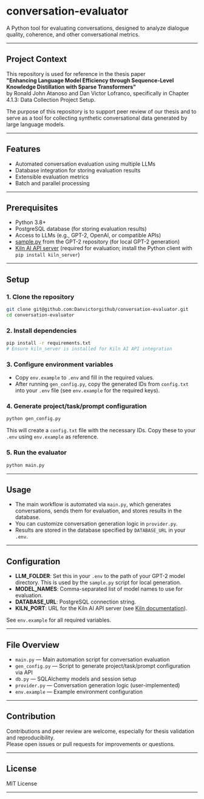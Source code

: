 # conversation-evaluator

A Python tool for evaluating conversations, designed to analyze dialogue quality, coherence, and other conversational metrics.

---

## Project Context

This repository is used for reference in the thesis paper  
**"Enhancing Language Model Efficiency through Sequence-Level Knowledge Distillation with Sparse Transformers"**  
by Ronald John Atanoso and Dan Victor Lofranco, specifically in Chapter 4.1.3: Data Collection Project Setup.

The purpose of this repository is to support peer review of our thesis and to serve as a tool for collecting synthetic conversational data generated by large language models.

---

## Features

- Automated conversation evaluation using multiple LLMs
- Database integration for storing evaluation results
- Extensible evaluation metrics
- Batch and parallel processing

---

## Prerequisites

- Python 3.8+
- PostgreSQL database (for storing evaluation results)
- Access to LLMs (e.g., GPT-2, OpenAI, or compatible APIs)
- [sample.py](https://github.com/openai/gpt-2/blob/master/src/sample/sample.py) from the GPT-2 repository (for local GPT-2 generation)
- [Kiln AI API server](https://github.com/kiln-ai/kiln) (required for evaluation; install the Python client with `pip install kiln_server`)

---

## Setup

### 1. Clone the repository

```bash
git clone git@github.com:Danvictorgithub/conversation-evaluator.git
cd conversation-evaluator
```

### 2. Install dependencies

```bash
pip install -r requirements.txt
# Ensure kiln_server is installed for Kiln AI API integration
```

### 3. Configure environment variables

- Copy `env.example` to `.env` and fill in the required values.
- After running `gen_config.py`, copy the generated IDs from `config.txt` into your `.env` file (see `env.example` for the required keys).

### 4. Generate project/task/prompt configuration

```bash
python gen_config.py
```

This will create a `config.txt` file with the necessary IDs. Copy these to your `.env` using `env.example` as reference.

### 5. Run the evaluator

```bash
python main.py
```

---

## Usage

- The main workflow is automated via `main.py`, which generates conversations, sends them for evaluation, and stores results in the database.
- You can customize conversation generation logic in `provider.py`.
- Results are stored in the database specified by `DATABASE_URL` in your `.env`.

---

## Configuration

- **LLM_FOLDER**: Set this in your `.env` to the path of your GPT-2 model directory. This is used by the `sample.py` script for local generation.
- **MODEL_NAMES**: Comma-separated list of model names to use for evaluation.
- **DATABASE_URL**: PostgreSQL connection string.
- **KILN_PORT**: URL for the Kiln AI API server (see [Kiln documentation](https://github.com/kiln-ai/kiln)).

See `env.example` for all required variables.

---

## File Overview

- `main.py` — Main automation script for conversation evaluation
- `gen_config.py` — Script to generate project/task/prompt configuration via API
- `db.py` — SQLAlchemy models and session setup
- `provider.py` — Conversation generation logic (user-implemented)
- `env.example` — Example environment configuration

---

## Contribution

Contributions and peer review are welcome, especially for thesis validation and reproducibility.  
Please open issues or pull requests for improvements or questions.

---

## License

MIT License

---
